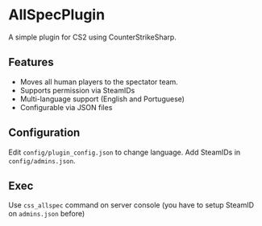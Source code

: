 # AllSpecPlugin

A simple plugin for CS2 using CounterStrikeSharp.

## Features
- Moves all human players to the spectator team.
- Supports permission via SteamIDs
- Multi-language support (English and Portuguese)
- Configurable via JSON files

## Configuration
Edit `config/plugin_config.json` to change language.
Add SteamIDs in `config/admins.json`.

## Exec

Use `css_allspec` command on server console (you have to setup SteamID on `admins.json` before)
